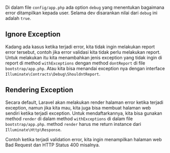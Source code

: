 Di dalam file `config/app.php` ada option `debug` yang menentukan bagaimana error ditampilkan kepada user. Selama dev disarankan nilai dari `debug` ini adalah `true`.

## Ignore Exception

Kadang ada kasus ketika terjadi error, kita tidak ingin melakukan report error tersebut, contoh jika error validasi kita tidak perlu melakukan report. Untuk melakukan itu kita menambahkan jenis exception yang tidak ingin di report di method `withExceptions`  dengan method `dontReport` di file `bootstrap/app.php`. Atau kita bisa menandai exception nya dengan interface `Illuminate\Contracts\Debug\ShouldntReport`.

## Rendering Exception

Secara default, Laravel akan melakukan render halaman error ketika terjadi exception, namun jika kita mau, kita juga bisa membuat halaman web sendiri ketika terjadi exception. Untuk mendaftarkannya, kita bisa gunakan method  `render` di dalam method `withExceptions` di dalam file `bootstrap/app.php`. method `render` harus me return instance dari `Illuminate\Http\Response`.

Contoh ketika terjadi validation error, kita ingin menampilkan halaman web Bad Request dan HTTP Status 400 misalnya.

